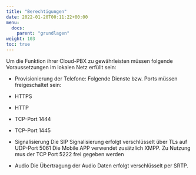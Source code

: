 ```yaml
---
title: "Berechtigungen"
date: 2022-01-20T00:11:22+00:00
menu:
  docs:
    parent: "grundlagen"
weight: 103
toc: true
---
```


Um die Funktion ihrer Cloud-PBX zu gewährleisten müssen folgende Voraussetzungen im lokalen Netz erfüllt sein:
* Provisionierung der Telefone:
Folgende Dienste bzw. Ports müssen freigeschaltet sein:
* HTTPS
* HTTP
* TCP-Port 1444
* TCP-Port 1445

* Signalisierung
Die SIP Signalisierung erfolgt verschlüsselt über TLs auf UDP-Port 5061
Die Mobile APP verwendet zusätzlich XMPP. Zu Nutzung mus der TCP Port 5222 frei gegeben werden

* Audio
Die Übertragung der Audio Daten erfolgt verschlüsselt per SRTP.
